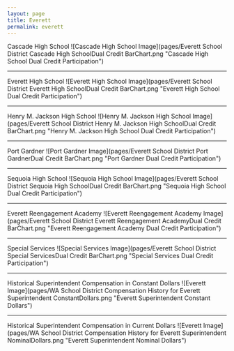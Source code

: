 ```yaml
---
layout: page
title: Everett
permalink: everett
---
```



Cascade High School
![Cascade High School Image](pages/Everett School District Cascade High SchoolDual Credit BarChart.png "Cascade High School Dual Credit Participation")

___

Everett High School
![Everett High School Image](pages/Everett School District Everett High SchoolDual Credit BarChart.png "Everett High School Dual Credit Participation")

___

Henry M. Jackson High School
![Henry M. Jackson High School Image](pages/Everett School District Henry M. Jackson High SchoolDual Credit BarChart.png "Henry M. Jackson High School Dual Credit Participation")

___

Port Gardner
![Port Gardner Image](pages/Everett School District Port GardnerDual Credit BarChart.png "Port Gardner Dual Credit Participation")

___

Sequoia High School
![Sequoia High School Image](pages/Everett School District Sequoia High SchoolDual Credit BarChart.png "Sequoia High School Dual Credit Participation")

___

Everett Reengagement Academy
![Everett Reengagement Academy Image](pages/Everett School District Everett Reengagement AcademyDual Credit BarChart.png "Everett Reengagement Academy Dual Credit Participation")

___

Special Services
![Special Services Image](pages/Everett School District Special ServicesDual Credit BarChart.png "Special Services Dual Credit Participation")

___

Historical Superintendent Compensation in Constant Dollars
![Everett Image](pages/WA School District Compensation History for Everett Superintendent ConstantDollars.png "Everett Superintendent Constant Dollars")

___

Historical Superintendent Compensation in Current Dollars
![Everett Image](pages/WA School District Compensation History for Everett Superintendent NominalDollars.png "Everett Superintendent Nominal Dollars")